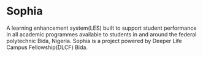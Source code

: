 # Sophia

A learning enhancement system(LES) built to support student performance in all academic programmes available to students in and around the federal polytechnic Bida, Nigeria. Sophia is a project powered by Deeper Life Campus Fellowship(DLCF) Bida.

